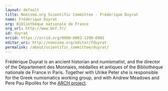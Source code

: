 ```yaml
---
layout: default
title: Nomisma.org Scientific Committee - Frédérique Duyrat
name: Frédérique Duyrat
org: Bibliothèque nationale de France
org_url: http://www.bnf.fr/
id: duyrat
orcid: https://orcid.org/0000-0003-1290-6902
editor_uri: http://nomisma.org/editor/fduyrat
permalink: /about/scientific_committee/duyrat/
---
```

Frédérique Duyrat is an ancient historian and numismatist, and the director of the Département des Monnaies, médailles et antiques of the Bibliothèque nationale de France in Paris. Together with Ulrike Peter she is responsible for the Greek numismatics working group, and with Andrew Meadows and Pere Pau Ripollès for the [ARCH project](https://greekcoinage.org/arch/).
